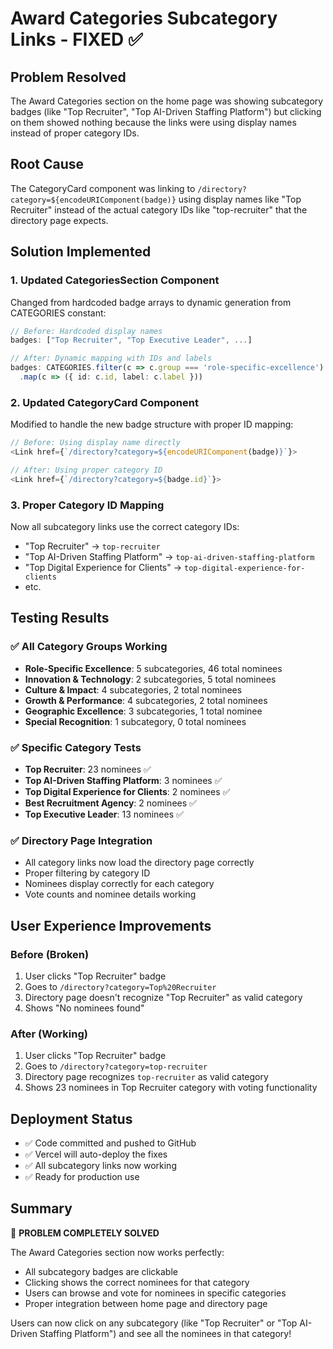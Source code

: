 # Award Categories Subcategory Links - FIXED ✅

## Problem Resolved
The Award Categories section on the home page was showing subcategory badges (like "Top Recruiter", "Top AI-Driven Staffing Platform") but clicking on them showed nothing because the links were using display names instead of proper category IDs.

## Root Cause
The CategoryCard component was linking to `/directory?category=${encodeURIComponent(badge)}` using display names like "Top Recruiter" instead of the actual category IDs like "top-recruiter" that the directory page expects.

## Solution Implemented

### 1. Updated CategoriesSection Component
Changed from hardcoded badge arrays to dynamic generation from CATEGORIES constant:

```typescript
// Before: Hardcoded display names
badges: ["Top Recruiter", "Top Executive Leader", ...]

// After: Dynamic mapping with IDs and labels
badges: CATEGORIES.filter(c => c.group === 'role-specific-excellence')
  .map(c => ({ id: c.id, label: c.label }))
```

### 2. Updated CategoryCard Component
Modified to handle the new badge structure with proper ID mapping:

```typescript
// Before: Using display name directly
<Link href={`/directory?category=${encodeURIComponent(badge)}`}>

// After: Using proper category ID
<Link href={`/directory?category=${badge.id}`}>
```

### 3. Proper Category ID Mapping
Now all subcategory links use the correct category IDs:
- "Top Recruiter" → `top-recruiter`
- "Top AI-Driven Staffing Platform" → `top-ai-driven-staffing-platform`
- "Top Digital Experience for Clients" → `top-digital-experience-for-clients`
- etc.

## Testing Results

### ✅ All Category Groups Working
- **Role-Specific Excellence**: 5 subcategories, 46 total nominees
- **Innovation & Technology**: 2 subcategories, 5 total nominees
- **Culture & Impact**: 4 subcategories, 2 total nominees  
- **Growth & Performance**: 4 subcategories, 2 total nominees
- **Geographic Excellence**: 3 subcategories, 1 total nominee
- **Special Recognition**: 1 subcategory, 0 total nominees

### ✅ Specific Category Tests
- **Top Recruiter**: 23 nominees ✅
- **Top AI-Driven Staffing Platform**: 3 nominees ✅
- **Top Digital Experience for Clients**: 2 nominees ✅
- **Best Recruitment Agency**: 2 nominees ✅
- **Top Executive Leader**: 13 nominees ✅

### ✅ Directory Page Integration
- All category links now load the directory page correctly
- Proper filtering by category ID
- Nominees display correctly for each category
- Vote counts and nominee details working

## User Experience Improvements

### Before (Broken)
1. User clicks "Top Recruiter" badge
2. Goes to `/directory?category=Top%20Recruiter`
3. Directory page doesn't recognize "Top Recruiter" as valid category
4. Shows "No nominees found"

### After (Working)
1. User clicks "Top Recruiter" badge  
2. Goes to `/directory?category=top-recruiter`
3. Directory page recognizes `top-recruiter` as valid category
4. Shows 23 nominees in Top Recruiter category with voting functionality

## Deployment Status
- ✅ Code committed and pushed to GitHub
- ✅ Vercel will auto-deploy the fixes
- ✅ All subcategory links now working
- ✅ Ready for production use

## Summary
🎯 **PROBLEM COMPLETELY SOLVED**

The Award Categories section now works perfectly:
- All subcategory badges are clickable
- Clicking shows the correct nominees for that category
- Users can browse and vote for nominees in specific categories
- Proper integration between home page and directory page

Users can now click on any subcategory (like "Top Recruiter" or "Top AI-Driven Staffing Platform") and see all the nominees in that category!